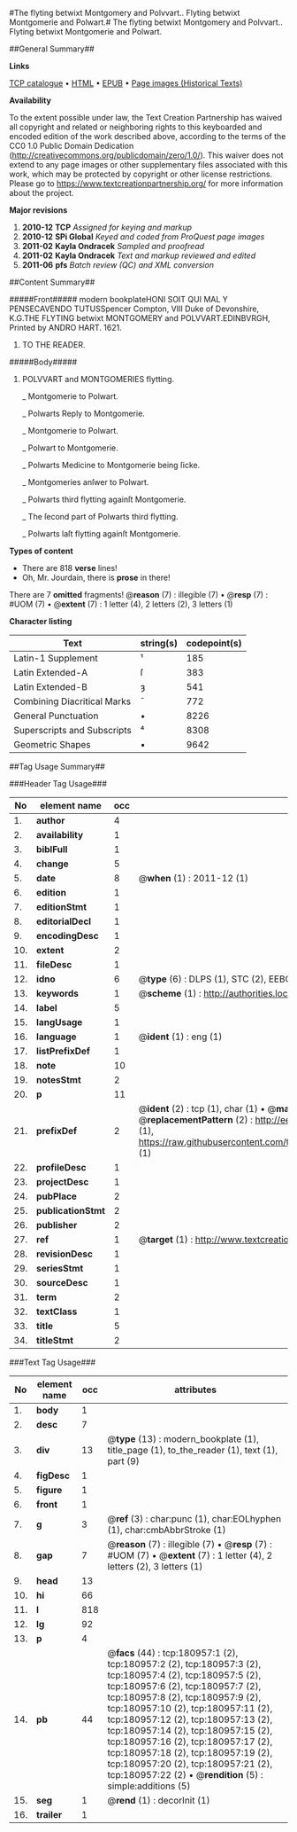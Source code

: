 #The flyting betwixt Montgomery and Polvvart.. Flyting betwixt Montgomerie and Polwart.#
The flyting betwixt Montgomery and Polvvart..
Flyting betwixt Montgomerie and Polwart.

##General Summary##

**Links**

[TCP catalogue](http://www.ota.ox.ac.uk/tcp/)  • 
[HTML](http://tei.it.ox.ac.uk/tcp/Texts-HTML/free/B00/B00196.html)  • 
[EPUB](http://tei.it.ox.ac.uk/tcp/Texts-EPUB/free/B00/B00196.epub) • 
[Page images (Historical Texts)](https://historicaltexts.jisc.ac.uk/eebo-56572854e)

**Availability**

To the extent possible under law, the Text Creation Partnership has waived all copyright and related or neighboring rights to this keyboarded and encoded edition of the work described above, according to the terms of the CC0 1.0 Public Domain Dedication (http://creativecommons.org/publicdomain/zero/1.0/). This waiver does not extend to any page images or other supplementary files associated with this work, which may be protected by copyright or other license restrictions. Please go to https://www.textcreationpartnership.org/ for more information about the project.

**Major revisions**

1. __2010-12__ __TCP__ *Assigned for keying and markup*
1. __2010-12__ __SPi Global__ *Keyed and coded from ProQuest page images*
1. __2011-02__ __Kayla Ondracek__ *Sampled and proofread*
1. __2011-02__ __Kayla Ondracek__ *Text and markup reviewed and edited*
1. __2011-06__ __pfs__ *Batch review (QC) and XML conversion*

##Content Summary##

#####Front#####
modern bookplateHONI SOIT QUI MAL Y PENSECAVENDO TUTUSSpencer Compton, VIII Duke of Devonshire, K.G.THE FLYTING betwixt MONTGOMERY and POLVVART.EDINBVRGH, Printed by ANDRO HART. 1621.
1. TO THE READER.

#####Body#####

1. POLVVART and MONTGOMERIES flytting.

    _ Montgomerie to Polwart.

    _ Polwarts Reply to Montgomerie.

    _ Montgomerie to Polwart.

    _ Polwart to Montgomerie.

    _ Polwarts Medicine to Montgomerie being ſicke.

    _ Montgomeries anſwer to Polwart.

    _ Polwarts third flytting againſt Montgomerie.

    _ The ſecond part of Polwarts third flytting.

    _ Polwarts laſt flytting againſt Montgomerie.

**Types of content**

  * There are 818 **verse** lines!
  * Oh, Mr. Jourdain, there is **prose** in there!

There are 7 **omitted** fragments! 
 @__reason__ (7) : illegible (7)  •  @__resp__ (7) : #UOM (7)  •  @__extent__ (7) : 1 letter (4), 2 letters (2), 3 letters (1)

**Character listing**


|Text|string(s)|codepoint(s)|
|---|---|---|
|Latin-1 Supplement|¹|185|
|Latin Extended-A|ſ|383|
|Latin Extended-B|ȝ|541|
|Combining             Diacritical Marks|̄|772|
|General Punctuation|•|8226|
|Superscripts             and Subscripts|⁴|8308|
|Geometric Shapes|▪|9642|

##Tag Usage Summary##

###Header Tag Usage###

|No|element name|occ|attributes|
|---|---|---|---|
|1.|__author__|4||
|2.|__availability__|1||
|3.|__biblFull__|1||
|4.|__change__|5||
|5.|__date__|8| @__when__ (1) : 2011-12 (1)|
|6.|__edition__|1||
|7.|__editionStmt__|1||
|8.|__editorialDecl__|1||
|9.|__encodingDesc__|1||
|10.|__extent__|2||
|11.|__fileDesc__|1||
|12.|__idno__|6| @__type__ (6) : DLPS (1), STC (2), EEBO-CITATION (1), OCLC (1), VID (1)|
|13.|__keywords__|1| @__scheme__ (1) : http://authorities.loc.gov/ (1)|
|14.|__label__|5||
|15.|__langUsage__|1||
|16.|__language__|1| @__ident__ (1) : eng (1)|
|17.|__listPrefixDef__|1||
|18.|__note__|10||
|19.|__notesStmt__|2||
|20.|__p__|11||
|21.|__prefixDef__|2| @__ident__ (2) : tcp (1), char (1)  •  @__matchPattern__ (2) : ([0-9\-]+):([0-9IVX]+) (1), (.+) (1)  •  @__replacementPattern__ (2) : http://eebo.chadwyck.com/downloadtiff?vid=$1&page=$2 (1), https://raw.githubusercontent.com/textcreationpartnership/Texts/master/tcpchars.xml#$1 (1)|
|22.|__profileDesc__|1||
|23.|__projectDesc__|1||
|24.|__pubPlace__|2||
|25.|__publicationStmt__|2||
|26.|__publisher__|2||
|27.|__ref__|1| @__target__ (1) : http://www.textcreationpartnership.org/docs/. (1)|
|28.|__revisionDesc__|1||
|29.|__seriesStmt__|1||
|30.|__sourceDesc__|1||
|31.|__term__|2||
|32.|__textClass__|1||
|33.|__title__|5||
|34.|__titleStmt__|2||


###Text Tag Usage###

|No|element name|occ|attributes|
|---|---|---|---|
|1.|__body__|1||
|2.|__desc__|7||
|3.|__div__|13| @__type__ (13) : modern_bookplate (1), title_page (1), to_the_reader (1), text (1), part (9)|
|4.|__figDesc__|1||
|5.|__figure__|1||
|6.|__front__|1||
|7.|__g__|3| @__ref__ (3) : char:punc (1), char:EOLhyphen (1), char:cmbAbbrStroke (1)|
|8.|__gap__|7| @__reason__ (7) : illegible (7)  •  @__resp__ (7) : #UOM (7)  •  @__extent__ (7) : 1 letter (4), 2 letters (2), 3 letters (1)|
|9.|__head__|13||
|10.|__hi__|66||
|11.|__l__|818||
|12.|__lg__|92||
|13.|__p__|4||
|14.|__pb__|44| @__facs__ (44) : tcp:180957:1 (2), tcp:180957:2 (2), tcp:180957:3 (2), tcp:180957:4 (2), tcp:180957:5 (2), tcp:180957:6 (2), tcp:180957:7 (2), tcp:180957:8 (2), tcp:180957:9 (2), tcp:180957:10 (2), tcp:180957:11 (2), tcp:180957:12 (2), tcp:180957:13 (2), tcp:180957:14 (2), tcp:180957:15 (2), tcp:180957:16 (2), tcp:180957:17 (2), tcp:180957:18 (2), tcp:180957:19 (2), tcp:180957:20 (2), tcp:180957:21 (2), tcp:180957:22 (2)  •  @__rendition__ (5) : simple:additions (5)|
|15.|__seg__|1| @__rend__ (1) : decorInit (1)|
|16.|__trailer__|1||
